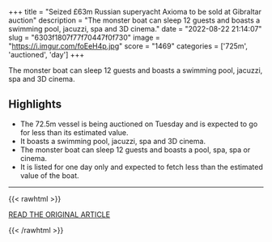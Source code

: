+++
title = "Seized £63m Russian superyacht Axioma to be sold at Gibraltar auction"
description = "The monster boat can sleep 12 guests and boasts a swimming pool, jacuzzi, spa and 3D cinema."
date = "2022-08-22 21:14:07"
slug = "6303f1807f77f70447f0f730"
image = "https://i.imgur.com/foEeH4p.jpg"
score = "1469"
categories = ['725m', 'auctioned', 'day']
+++

The monster boat can sleep 12 guests and boasts a swimming pool, jacuzzi, spa and 3D cinema.

## Highlights

- The 72.5m vessel is being auctioned on Tuesday and is expected to go for less than its estimated value.
- It boasts a swimming pool, jacuzzi, spa and 3D cinema.
- The monster boat can sleep 12 guests and boasts a pool, spa, spa or cinema.
- It is listed for one day only and expected to fetch less than the estimated value of the boat.

---

{{< rawhtml >}}
  <p class="article-category">
    <a target="_blank" href="https://www.bbc.com/news/world-europe-62615958">READ THE ORIGINAL ARTICLE</a>
  </p>
{{< /rawhtml >}}

